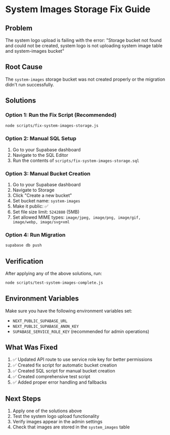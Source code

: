 # System Images Storage Fix Guide

## Problem
The system logo upload is failing with the error: "Storage bucket not found and could not be created, system logo is not uploading system image table and system-images bucket"

## Root Cause
The `system-images` storage bucket was not created properly or the migration didn't run successfully.

## Solutions

### Option 1: Run the Fix Script (Recommended)
```bash
node scripts/fix-system-images-storage.js
```

### Option 2: Manual SQL Setup
1. Go to your Supabase dashboard
2. Navigate to the SQL Editor
3. Run the contents of `scripts/fix-system-images-storage.sql`

### Option 3: Manual Bucket Creation
1. Go to your Supabase dashboard
2. Navigate to Storage
3. Click "Create a new bucket"
4. Set bucket name: `system-images`
5. Make it public: ✅
6. Set file size limit: `5242880` (5MB)
7. Set allowed MIME types: `image/jpeg, image/png, image/gif, image/webp, image/svg+xml`

### Option 4: Run Migration
```bash
supabase db push
```

## Verification
After applying any of the above solutions, run:
```bash
node scripts/test-system-images-complete.js
```

## Environment Variables
Make sure you have the following environment variables set:
- `NEXT_PUBLIC_SUPABASE_URL`
- `NEXT_PUBLIC_SUPABASE_ANON_KEY`
- `SUPABASE_SERVICE_ROLE_KEY` (recommended for admin operations)

## What Was Fixed
1. ✅ Updated API route to use service role key for better permissions
2. ✅ Created fix script for automatic bucket creation
3. ✅ Created SQL script for manual bucket creation
4. ✅ Created comprehensive test script
5. ✅ Added proper error handling and fallbacks

## Next Steps
1. Apply one of the solutions above
2. Test the system logo upload functionality
3. Verify images appear in the admin settings
4. Check that images are stored in the `system_images` table


